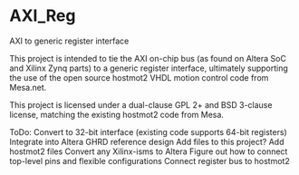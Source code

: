 # AXI_Reg
AXI to generic register interface

This project is intended to tie the AXI on-chip bus (as found on Altera
SoC and Xilinx Zynq parts) to a generic register interface, ultimately
supporting the use of the open source hostmot2 VHDL motion control code
from Mesa.net.

This project is licensed under a dual-clause GPL 2+ and BSD 3-clause
license, matching the existing hostmot2 code from Mesa.

ToDo:
  Convert to 32-bit interface (existing code supports 64-bit registers)
  Integrate into Altera GHRD reference design
    Add files to this project?
  Add hostmot2 files
    Convert any Xilinx-isms to Altera
    Figure out how to connect top-level pins and flexible configurations
    Connect register bus to hostmot2